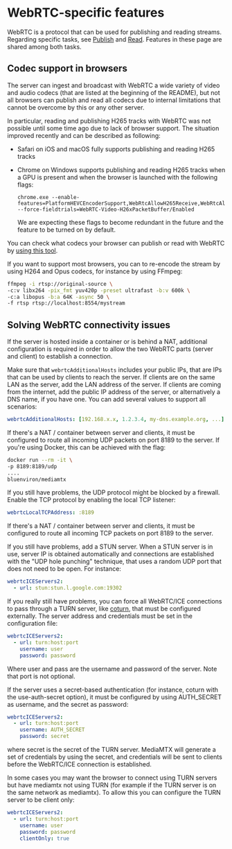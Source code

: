 # WebRTC-specific features

WebRTC is a protocol that can be used for publishing and reading streams. Regarding specific tasks, see [Publish](publish#webrtc-clients) and [Read](read#webrtc). Features in these page are shared among both tasks.

## Codec support in browsers

The server can ingest and broadcast with WebRTC a wide variety of video and audio codecs (that are listed at the beginning of the README), but not all browsers can publish and read all codecs due to internal limitations that cannot be overcome by this or any other server.

In particular, reading and publishing H265 tracks with WebRTC was not possible until some time ago due to lack of browser support. The situation improved recently and can be described as following:

- Safari on iOS and macOS fully supports publishing and reading H265 tracks
- Chrome on Windows supports publishing and reading H265 tracks when a GPU is present and when the browser is launched with the following flags:

  ```
  chrome.exe --enable-features=PlatformHEVCEncoderSupport,WebRtcAllowH265Receive,WebRtcAllowH265Send --force-fieldtrials=WebRTC-Video-H26xPacketBuffer/Enabled
  ```

  We are expecting these flags to become redundant in the future and the feature to be turned on by default.

You can check what codecs your browser can publish or read with WebRTC by [using this tool](https://jsfiddle.net/v24s8q1f/).

If you want to support most browsers, you can to re-encode the stream by using H264 and Opus codecs, for instance by using FFmpeg:

```sh
ffmpeg -i rtsp://original-source \
-c:v libx264 -pix_fmt yuv420p -preset ultrafast -b:v 600k \
-c:a libopus -b:a 64K -async 50 \
-f rtsp rtsp://localhost:8554/mystream
```

## Solving WebRTC connectivity issues

If the server is hosted inside a container or is behind a NAT, additional configuration is required in order to allow the two WebRTC parts (server and client) to establish a connection.

Make sure that `webrtcAdditionalHosts` includes your public IPs, that are IPs that can be used by clients to reach the server. If clients are on the same LAN as the server, add the LAN address of the server. If clients are coming from the internet, add the public IP address of the server, or alternatively a DNS name, if you have one. You can add several values to support all scenarios:

```yml
webrtcAdditionalHosts: [192.168.x.x, 1.2.3.4, my-dns.example.org, ...]
```

If there's a NAT / container between server and clients, it must be configured to route all incoming UDP packets on port 8189 to the server. If you're using Docker, this can be achieved with the flag:

```sh
docker run --rm -it \
-p 8189:8189/udp
....
bluenviron/mediamtx
```

If you still have problems, the UDP protocol might be blocked by a firewall. Enable the TCP protocol by enabling the local TCP listener:

```yml
webrtcLocalTCPAddress: :8189
```

If there's a NAT / container between server and clients, it must be configured to route all incoming TCP packets on port 8189 to the server.

If you still have problems, add a STUN server. When a STUN server is in use, server IP is obtained automatically and connections are established with the "UDP hole punching" technique, that uses a random UDP port that does not need to be open. For instance:

```yml
webrtcICEServers2:
  - url: stun:stun.l.google.com:19302
```

If you really still have problems, you can force all WebRTC/ICE connections to pass through a TURN server, like [coturn](https://github.com/coturn/coturn), that must be configured externally. The server address and credentials must be set in the configuration file:

```yml
webrtcICEServers2:
  - url: turn:host:port
    username: user
    password: password
```

Where user and pass are the username and password of the server. Note that port is not optional.

If the server uses a secret-based authentication (for instance, coturn with the use-auth-secret option), it must be configured by using AUTH_SECRET as username, and the secret as password:

```yml
webrtcICEServers2:
  - url: turn:host:port
    username: AUTH_SECRET
    password: secret
```

where secret is the secret of the TURN server. MediaMTX will generate a set of credentials by using the secret, and credentials will be sent to clients before the WebRTC/ICE connection is established.

In some cases you may want the browser to connect using TURN servers but have mediamtx not using TURN (for example if the TURN server is on the same network as mediamtx). To allow this you can configure the TURN server to be client only:

```yml
webrtcICEServers2:
  - url: turn:host:port
    username: user
    password: password
    clientOnly: true
```
